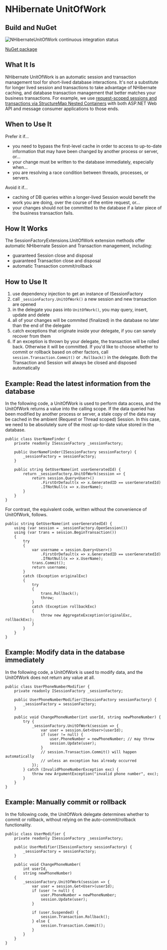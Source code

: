 NHibernate UnitOfWork
======================

Build and NuGet
--------------------

![NHibernateUnitOfWork continuous integration status](https://ci.appveyor.com/api/projects/status/github/EdVinyard/NHibernateUnitOfWork?branch=master&svg=true)

[NuGet package](https://www.nuget.org/packages/UOW/)

What It Is
------------

NHibernate UnitOfWork is an automatic session and transaction management tool for short-lived database interactions.  It's not a substitute for longer lived session and transactions to take advantage of NHibernate caching, and database transaction management that better matches your business transactions.  For example, we use [request-scoped sessions and transactions via StructureMap Nested Containers](http://structuremap.github.io/the-container/nested-containers/) with both ASP.NET Web API and message consumer applications to those ends.

When to Use It
----------------

Prefer it if...

- you need to bypass the first-level cache in order to access to up-to-date information that may have been changed by another process or server, or...
- your change must be written to the database immediately, especially when...
- you are resolving a race condition between threads, processes, or servers.

Avoid it if...

- caching of DB queries within a longer-lived Session would benefit the work you are doing, over the course of the entire request, or...
- your changes should not be committed to the database if a later piece of the business transaction fails.

How It Works
--------------

The SessionFactoryExtensions.UnitOfWork extension methods offer automatic NHibernate Session and Transaction management, including:

- guaranteed Session close and disposal
- guaranteed Transaction close and disposal
- automatic Transaction commit/rollback

How to Use It
---------------

1. use dependency injection to get an instance of ISessionFactory
1. call `_sessionFactory.UnitOfWork()` a new session and new transaction are opened
1. in the delegate you pass into `UnitOfWork()`, you may query, insert, update and delete
1. all of your changes will be commited (finalized) in the database no later than the end of the delegate
1. catch exceptions that originate inside your delegate, if you can sanely recover from them
1. If an exception is thrown by your delegate, the transaction will be rolled back.  Otherwise it will be committed.  If you'd like to choose whether to commit or rollback based on other factors, call `session.Transaction.Commit()` or `.Rollback()` in the delegate.  Both the Transaction and Session will always be closed and disposed automatically

Example: Read the latest information from the database
--------------------------------------------------------

In the following code, a UnitOfWork is used to perform data access, and the UnitOfWork returns a value into the calling scope.  If the data queried has been modified by another process or server, a stale copy of the data may be cached in the ambient (Request or Thread scoped) Session.  In this case, we need to be absolutely sure of the most up-to-date value stored in the database.

	public class UserNameFinder {
	    private readonly ISessionFactory _sessionFactory;
	 
	    public UserNameFinder(ISessionFactory sessionFactory) {
	        _sessionFactory = sessionFactory;
	    }
	 
	    public string GetUserName(int userGeneratedId) {
	        return _sessionFactory.UnitOfWork(session => {
				return session.Query<User>()
	                .FirstOrDefault(x => x.GeneratedID == userGeneratedId)
	                .IfNotNull(x => x.UserName);
			}
		}
	}

For contrast, the equivalent code, written without the convenience of UnitOfWork, follows.

	public string GetUserName(int userGeneratedId) {
		using (var session = _sessionFactory.OpenSession())
		using (var trans = session.BeginTransaction())
		{
		    try
		    {
		        var username = session.Query<User>()
	                .FirstOrDefault(x => x.GeneratedID == userGeneratedId)
	                .IfNotNull(x => x.UserName);
		        trans.Commit();
				return username;
		    }
		    catch (Exception originalExc)
		    {
		        try
		        {
		            trans.Rollback();
	                throw;
		        }
		        catch (Exception rollbackExc)
		        {
		            throw new AggregateException(originalExc, rollbackExc);
		        }
		    }
		}
	}

Example: Modify data in the database immediately
-------------------------------------------------

In the following code, a UnitOfWork is used to modify data, and the UnitOfWork does not return any value at all.

	public class UserPhoneNumberModifier {
	    private readonly ISessionFactory _sessionFactory;

	    public UserPhoneNumberModifier(ISessionFactory sessionFactory) {
	        _sessionFactory = sessionFactory;
	    }
	 
	    public void ChangePhoneNumber(int userId, string newPhoneNumber) {
			try {
		    	_sessionFactory.UnitOfWork(session => {
					var user = session.Get<User>(userId);
		            if (user != null) {
		                user.PhoneNumber = newPhoneNumber; // may throw
						session.Update(user);
		            }
					// session.Transaction.Commit() will happen automatically
					// unless an exception has already occurred
				});
			} catch (InvalidPhoneNumberException exc) {
				throw new ArgumentException("invalid phone number", exc);
			}
		}
	}

Example: Manually commit or rollback
--------------------------------------

In the following code, the UnitOfWork delegate determines whether to commit or rollback, without relying on the auto-commit/rollback functionality.

	public class UserModifier {
	    private readonly ISessionFactory _sessionFactory;

	    public UserModifier(ISessionFactory sessionFactory) {
	        _sessionFactory = sessionFactory;
	    }
	 
	    public void ChangePhoneNumber(
	        int userId, 
	        string newPhoneNumber) 
		{
	    	_sessionFactory.UnitOfWork(session => {
				var user = session.Get<User>(userId);
	            if (user != null) {
	                user.PhoneNumber = newPhoneNumber;
					session.Update(user);
	            }
	 
				if (user.Suspended) {
					session.Transaction.Rollback();
				} else {
					session.Transaction.Commit();
				}
			}
		}
	}
